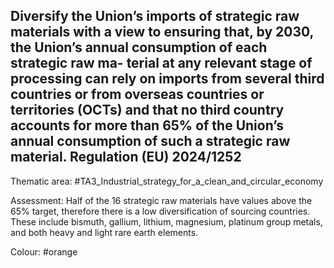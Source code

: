 ## Diversify the Union’s imports of strategic raw materials with a view to ensuring that, by 2030, the Union’s annual consumption of each strategic raw ma- terial at any relevant stage of processing can rely on imports from several third countries or from overseas countries or territories (OCTs) and that no third country accounts for more than 65% of the Union’s annual consumption of such a strategic raw material. Regulation (EU) 2024/1252

Thematic area: #TA3_Industrial_strategy_for_a_clean_and_circular_economy

Assessment: Half of the 16 strategic raw materials have values above the 65% target, therefore there is a low diversification of sourcing countries. These include bismuth, gallium, lithium, magnesium, platinum group metals, and both heavy and light rare earth elements.

Colour: #orange